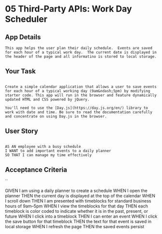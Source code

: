 # 05 Third-Party APIs: Work Day Scheduler

## App Details
```
This app helps the user plan their daily schedule.  Events are saved for each hour of a typical work day.  The current date is displayed in the header of the page and all informatino is stored to local storage. 

```
## Your Task
```

Create a simple calendar application that allows a user to save events for each hour of a typical working day (9am&ndash;5pm) by modifying starter code. This app will run in the browser and feature dynamically updated HTML and CSS powered by jQuery.

You'll need to use the [Day.js](https://day.js.org/en/) library to work with date and time. Be sure to read the documentation carefully and concentrate on using Day.js in the browser.
```
## User Story
```

AS AN employee with a busy schedule
I WANT to add important events to a daily planner
SO THAT I can manage my time effectively
```

## Acceptance Criteria
``

GIVEN I am using a daily planner to create a schedule
WHEN I open the planner
THEN the current day is displayed at the top of the calendar
WHEN I scroll down
THEN I am presented with timeblocks for standard business hours of 9am&ndash;5pm
WHEN I view the timeblocks for that day
THEN each timeblock is color coded to indicate whether it is in the past, present, or future
WHEN I click into a timeblock
THEN I can enter an event
WHEN I click the save button for that timeblock
THEN the text for that event is saved in local storage
WHEN I refresh the page
THEN the saved events persist
```

